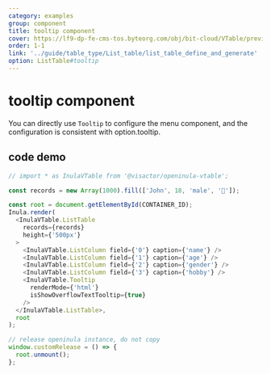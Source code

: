 ```yaml
---
category: examples
group: component
title: tooltip component
cover: https://lf9-dp-fe-cms-tos.byteorg.com/obj/bit-cloud/VTable/preview/react-default.png
order: 1-1
link: '../guide/table_type/List_table/list_table_define_and_generate'
option: ListTable#tooltip
---
```


# tooltip component

You can directly use `Tooltip` to configure the menu component, and the configuration is consistent with option.tooltip.

## code demo
```javascript livedemo template=vtable-openinula
// import * as InulaVTable from '@visactor/openinula-vtable';

const records = new Array(1000).fill(['John', 18, 'male', '🏀']);

const root = document.getElementById(CONTAINER_ID);
Inula.render(
  <InulaVTable.ListTable 
    records={records} 
    height={'500px'}
  >
    <InulaVTable.ListColumn field={'0'} caption={'name'} />
    <InulaVTable.ListColumn field={'1'} caption={'age'} />
    <InulaVTable.ListColumn field={'2'} caption={'gender'} />
    <InulaVTable.ListColumn field={'3'} caption={'hobby'} />
    <InulaVTable.Tooltip 
      renderMode={'html'}
      isShowOverflowTextTooltip={true}
    />
  </InulaVTable.ListTable>,
  root
);

// release openinula instance, do not copy
window.customRelease = () => {
  root.unmount();
};
```